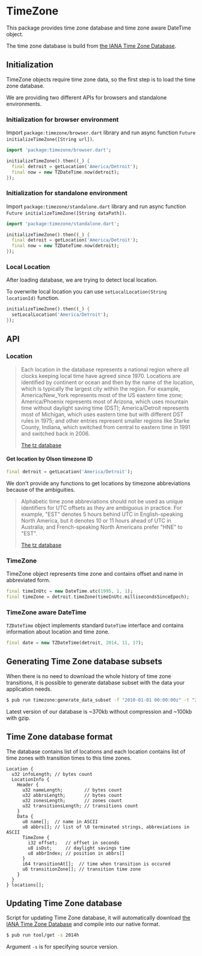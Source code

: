 # TimeZone

This package provides time zone database and time zone aware DateTime
object.

The time zone database is build from
[the IANA Time Zone Database](http://www.iana.org/time-zones).

## Initialization

TimeZone objects require time zone data, so the first step is to load
the time zone database.

We are providing two different APIs for browsers and standalone
environments.

### Initialization for browser environment

Import `package:timezone/browser.dart` library and run async function
`Future initializeTimeZone([String url])`.

```dart
import 'package:timezone/browser.dart';

initializeTimeZone().then((_) {
  final detroit = getLocation('America/Detroit');
  final now = new TZDateTime.now(detroit);
});
```

### Initialization for standalone environment

Import `package:timezone/standalone.dart` library and run async function
`Future initializeTimeZone([String dataPath])`.

```dart
import 'package:timezone/standalone.dart';

initializeTimeZone().then((_) {
  final detroit = getLocation('America/Detroit');
  final now = new TZDateTime.now(detroit);
});
```

### Local Location

After loading database, we are trying to detect local location.

To overwrite local location you can use `setLocalLocation(String
locationId)` function.

```dart
initializeTimeZone().then((_) {
  setLocalLocation('America/Detroit');
});
```

## API

### Location

> Each location in the database represents a national region where all
> clocks keeping local time have agreed since 1970. Locations are
> identified by continent or ocean and then by the name of the
> location, which is typically the largest city within the region. For
> example, America/New_York represents most of the US eastern time
> zone; America/Phoenix represents most of Arizona, which uses
> mountain time without daylight saving time (DST); America/Detroit
> represents most of Michigan, which uses eastern time but with
> different DST rules in 1975; and other entries represent smaller
> regions like Starke County, Indiana, which switched from central to
> eastern time in 1991 and switched back in 2006.
>
> [The tz database](http://www.twinsun.com/tz/tz-link.htm)

#### Get location by Olson timezone ID

```dart
final detroit = getLocation('America/Detroit');
```

We don't provide any functions to get locations by timezone
abbreviations because of the ambiguities.

> Alphabetic time zone abbreviations should not be used as unique
> identifiers for UTC offsets as they are ambiguous in practice. For
> example, "EST" denotes 5 hours behind UTC in English-speaking North
> America, but it denotes 10 or 11 hours ahead of UTC in Australia;
> and French-speaking North Americans prefer "HNE" to "EST".
>
> [The tz database](http://www.twinsun.com/tz/tz-link.htm)

### TimeZone

TimeZone object represents time zone and contains offset and name in
abbreviated form.

```dart
final timeInUtc = new DateTime.utc(1995, 1, 1);
final timeZone = detroit.timeZone(timeInUtc.millisecondsSinceEpoch);
```

### TimeZone aware DateTime

`TZDateTime` object implements standard `DateTime` interface and
contains information about location and time zone.

```dart
final date = new TZDateTime(detroit, 2014, 11, 17);
```

## Generating Time Zone database subsets

When there is no need to download the whole history of time zone
transitions, it is possible to generate database subset with the data
your application needs.

```sh
$ pub run timezone:generate_data_subset -f "2010-01-01 00:00:00z" -t "2020-01-01 00:00:00z" -o 2014h-2010-2020.tzf
```

Latest version of our database is ~370kb without compression and
~100kb with gzip.

## Time Zone database format

The database contains list of locations and each location contains
list of time zones with transition times to this time zones.

```
Location {
  u32 infoLength; // bytes count
  LocationInfo {
    Header {
      u32 nameLength;        // bytes count
      u32 abbrsLength;       // bytes count
      u32 zonesLength;       // zones count
      u32 transitionsLength; // transitions count
    }
    Data {
      u8 name[];  // name in ASCII
      u8 abbrs[]; // list of \0 terminated strings, abbreviations in ASCII
      TimeZone {
        i32 offset;   // offset in seconds
        u8 isDst;     // daylight savings time
        u8 abbrIndex; // position in abbrs[]
      }
      i64 transitionAt[];  // time when transition is occured
      u8 transitionZone[]; // transition time zone
    }
  }
} locations[];
```

## Updating Time Zone database

Script for updating Time Zone database, it will automatically download
[the IANA Time Zone Database](http://www.iana.org/time-zones) and
compile into our native format.

```sh
$ pub run tool/get -s 2014h
```

Argument `-s` is for specifying source version.